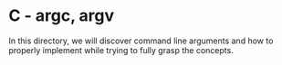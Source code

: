 # C - argc, argv

In this directory, we will discover command line arguments and how to properly implement while trying to fully grasp the concepts.
